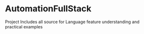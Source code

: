 # AutomationFullStack
Project Includes all source for Language feature understanding and practical examples

